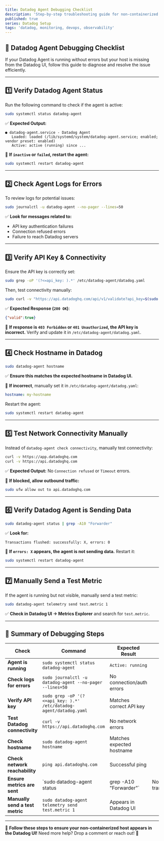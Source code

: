 ```yaml
---
title: Datadog Agent Debugging Checklist
description: 'Step-by-step troubleshooting guide for non-containerized hosts running Datadog Agent to ensure proper connectivity, logging, and configuration visibility in the Datadog UI.'
published: true
series: Datadog Setup
tags: 'datadog, monitoring, devops, observability'
---
```


## 📌 Datadog Agent Debugging Checklist

If your Datadog Agent is running without errors but your host is missing from the Datadog UI, follow this guide to diagnose and resolve the issue efficiently.

---

## 1️⃣ Verify Datadog Agent Status

Run the following command to check if the agent is active:

```bash
sudo systemctl status datadog-agent
```

✅ **Expected Output:**

```plaintext
● datadog-agent.service - Datadog Agent
   Loaded: loaded (/lib/systemd/system/datadog-agent.service; enabled; vendor preset: enabled)
   Active: active (running) since ...
```

🚨 **If `inactive` or `failed`, restart the agent:**

```bash
sudo systemctl restart datadog-agent
```

---

## 2️⃣ Check Agent Logs for Errors

To review logs for potential issues:

```bash
sudo journalctl -u datadog-agent --no-pager --lines=50
```

✅ **Look for messages related to:**

- API key authentication failures
- Connection refused errors
- Failure to reach Datadog servers

---

## 3️⃣ Verify API Key & Connectivity

Ensure the API key is correctly set:

```bash
sudo grep -oP '(?<=api_key: ).*' /etc/datadog-agent/datadog.yaml
```

Then, test connectivity manually:

```bash
sudo curl -v "https://api.datadoghq.com/api/v1/validate?api_key=$(sudo grep -oP '(?<=api_key: ).*' /etc/datadog-agent/datadog.yaml)"
```

✅ **Expected Response (`200 OK`)**:

```json
{"valid":true}
```

🚨 **If response is `403 Forbidden` or `401 Unauthorized`, the API key is incorrect.** Verify and update it in `/etc/datadog-agent/datadog.yaml`.

---

## 4️⃣ Check Hostname in Datadog

```bash
sudo datadog-agent hostname
```

✅ **Ensure this matches the expected hostname in Datadog UI.**

🚨 **If incorrect**, manually set it in `/etc/datadog-agent/datadog.yaml`:

```yaml
hostname: my-hostname
```

Restart the agent:

```bash
sudo systemctl restart datadog-agent
```

---

## 5️⃣ Test Network Connectivity Manually

Instead of `datadog-agent check connectivity`, manually test connectivity:

```bash
curl -v https://app.datadoghq.com
curl -v https://api.datadoghq.com
```

✅ **Expected Output:** No `Connection refused` or `Timeout` errors.

🚨 **If blocked, allow outbound traffic:**

```bash
sudo ufw allow out to api.datadoghq.com
```

---

## 6️⃣ Verify Datadog Agent is Sending Data

```bash
sudo datadog-agent status | grep -A10 "Forwarder"
```

✅ **Look for:**

```plaintext
Transactions flushed: successfully: X, errors: 0
```

🚨 **If `errors: X` appears, the agent is not sending data.** Restart it:

```bash
sudo systemctl restart datadog-agent
```

---

## 7️⃣ Manually Send a Test Metric

If the agent is running but not visible, manually send a test metric:

```bash
sudo datadog-agent telemetry send test.metric 1
```

✅ **Check in Datadog UI → Metrics Explorer** and search for `test.metric`.

---

## 📌 Summary of Debugging Steps

| **Check** | **Command** | **Expected Result** ||
|-----------|------------|---------------------|-|
| **Agent is running** | `sudo systemctl status datadog-agent` | `Active: running` ||
| **Check logs for errors** | `sudo journalctl -u datadog-agent --no-pager --lines=50` | No connection/auth errors ||
| **Verify API key** | `sudo grep -oP '(?<=api_key: ).*' /etc/datadog-agent/datadog.yaml` | Matches correct API key ||
| **Test Datadog connectivity** | `curl -v https://api.datadoghq.com` | No network errors ||
| **Check hostname** | `sudo datadog-agent hostname` | Matches expected hostname ||
| **Check network reachability** | `ping api.datadoghq.com` | Successful ping ||
| **Ensure metrics are sent** | `sudo datadog-agent status | grep -A10 "Forwarder"` | No errors in transactions |
| **Manually send a test metric** | `sudo datadog-agent telemetry send test.metric 1` | Appears in Datadog UI ||

---

🚀 **Follow these steps to ensure your non-containerized host appears in the Datadog UI!** Need more help? Drop a comment or reach out! 🚀
